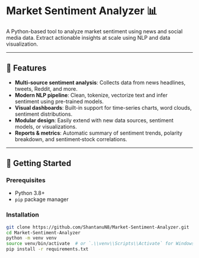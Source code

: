 # Market Sentiment Analyzer 📊

A Python-based tool to analyze market sentiment using news and social media data. Extract actionable insights at scale using NLP and data visualization.

---

## 🚀 Features

- **Multi-source sentiment analysis**: Collects data from news headlines, tweets, Reddit, and more.
- **Modern NLP pipeline**: Clean, tokenize, vectorize text and infer sentiment using pre-trained models.
- **Visual dashboards**: Built-in support for time-series charts, word clouds, sentiment distributions.
- **Modular design**: Easily extend with new data sources, sentiment models, or visualizations.
- **Reports & metrics**: Automatic summary of sentiment trends, polarity breakdown, and sentiment‑stock correlations.

---

## 🧭 Getting Started

### Prerequisites
- Python 3.8+
- `pip` package manager

### Installation

```bash
git clone https://github.com/ShantanuN8/Market-Sentiment-Analyzer.git
cd Market-Sentiment-Analyzer
python -m venv venv
source venv/bin/activate  # or `.\\venv\\Scripts\\Activate` for Windows
pip install -r requirements.txt
